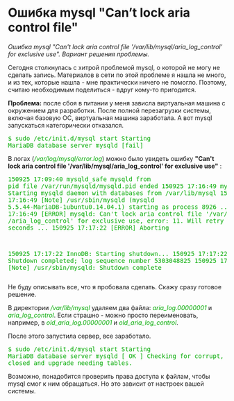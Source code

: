 ﻿# Ошибка mysql "Can’t lock aria control file"

*Ошибка mysql "Can't lock aria control file '/var/lib/mysql/aria_log_control' for exclusive use". Вариант решения проблемы.*


Сегодня столкнулась с хитрой проблемой mysql, о которой не могу не сделать запись. Материалов в сети по этой проблеме я нашла не много, и из тех, которые нашла - мне практически ничего не помогло. Поэтому, считаю необходимым поделиться - вдруг кому-то пригодится.

**Проблема:** после сбоя в питании у меня зависла виртуальная машина с окружением для разработки. После полной перезагрузки системы, включая базовую ОС, виртуальная машина заработала. А вот mysql запускаться категорически отказался.
<font color="#00aa00"><pre>$ sudo /etc/init.d/mysql start
 Starting MariaDB database server mysqld                  [fail]
</pre></font>

В логах (<font color="#00aa00">*/var/log/mysql/error.log*</font>) можно было увидеть ошибку
**"Can't lock aria control file '/var/lib/mysql/aria_log_control' for exclusive use"** :

<font color="#00aa00"><pre>150925 17:09:40 mysqld_safe mysqld from pid file /var/run/mysqld/mysqld.pid ended
150925 17:16:49 mysqld_safe Starting mysqld daemon with databases from /var/lib/mysql
150925 17:16:49 [Note] /usr/sbin/mysqld (mysqld 5.5.44-MariaDB-1ubuntu0.14.04.1) 
starting as process 8926 ...
150925 17:16:49 [ERROR] mysqld: Can't lock aria control file '/var/lib/mysql
/aria_log_control' for exclusive use, error: 11. Will
 retry for 30 seconds
...
150925 17:17:22 [ERROR] Aborting

150925 17:17:22  InnoDB: Starting shutdown...
150925 17:17:22  InnoDB: Shutdown completed; log sequence number 5303048825
150925 17:17:22 [Note] /usr/sbin/mysqld: Shutdown complete
</pre></font>
Не буду описывать все, что я пробовала сделать. Скажу сразу готовое решение.

В директории <font color="#00aa00">*/var/lib/mysql*</font> удаляем два файла:
<font color="#00aa00">*aria_log.00000001*</font> и <font color="#00aa00">*aria_log_control*</font>.
Если страшно - можно просто переименовать, например, в <font color="#00aa00">*old_aria_log.00000001*</font> и
<font color="#00aa00">*old_aria_log_control*</font>.

После этого запустила сервер, все заработало.
<font color="#00aa00"><pre>$ sudo /etc/init.d/mysql start
 Starting MariaDB database server mysqld                                [ OK ]
 Checking for corrupt, not cleanly closed and upgrade needing tables.
</pre></font>
Возможно, понадобится проверить права доступа к файлам, чтобы mysql смог к ним обращаться. Но это зависит от настроек
вашей системы.


